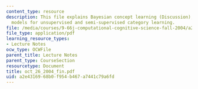 ```yaml
---
content_type: resource
description: This file explains Bayesian concept learning (Discussion), and probabilistic
  models for unsupervised and semi-supervised category learning.
file: /media/courses/9-66j-computational-cognitive-science-fall-2004/a2e4316968b0f954b467a7441c79a6fd_oct_26_2004_fin.pdf
file_type: application/pdf
learning_resource_types:
- Lecture Notes
ocw_type: OCWFile
parent_title: Lecture Notes
parent_type: CourseSection
resourcetype: Document
title: oct_26_2004_fin.pdf
uid: a2e43169-68b0-f954-b467-a7441c79a6fd
---
```


